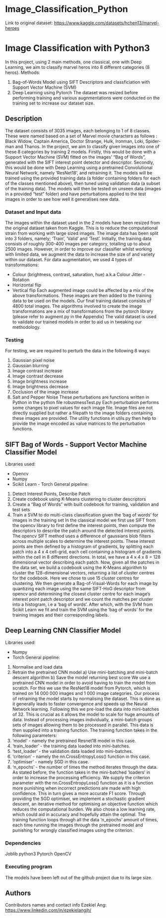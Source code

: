 # Image_Classification_Python
Link to original dataset: https://www.kaggle.com/datasets/hchen13/marvel-heroes

# Image Classification with Python3 
In this project, using 2 main methods, one classical, one with Deep Learning, we aim to classify marvel heros into 8 different categories (8 heros).
Methods:
1) Bag-of-Words Model using SIFT Descriptors and classficiation with Support Vector Machine (SVM)
2) Deep Learning using Pytorch
The dataset was resized before performing training and various augnmentations were conducted on the training set to increase our dataset size.


## Description

The dataset consists of 3035 images, each belonging to 1 of 8 classes. These were named based on a set of Marvel movie characters as follows : Black Widow, Captain America, Doctor Strange, Hulk, Ironman, Loki, Spider-man and Thanos. In the project, we aim to classify given images into one of these 8 categories by training 2 models. Firstly, this would be done with a Support Vector Machine (SVM) fitted on the images’ “Bag of Words”, generated with the SIFT interest point detector and descriptor. Secondly, this would be done with Deep Learning using a pretrained Convolutional Neural Network, namely ‘ResNet18’, and retraining it. The models will be trained using the provided training data (a folder containing folders for each of the classes mentioned above), then tuned using validation data (a subset of the training data). The models will then be tested on unseen data (images in a provided “test” folder) and have perturbations applied to the test images in order to see how well it generalises new data.


### Dataset and Input data
The images within the dataset used in the 2 models have been resized from the original dataset taken from Kaggle. This is to reduce the computational strain from working with large sized images. The image data has been split into 3 folders, namely; ‘Train’, ‘Valid’ and ‘Test’. Initially, the training data consists of roughly 300-400 images per category, totalling up to about 2500 images. However, in order to improve our classifier whilst working with limited data, we augment the data to increase the size of and variety within our dataset. For data augmentation, we used 4 types of transformations:
- Colour (brightness, contrast, saturation, hue) a.k.a Colour Jitter - Rotation
- Horizontal flip
- Vertical flip
Each augmented image could be affected by a mix of the above transformations. These images are then added to the training data to be used on the models. Our final training dataset consists of 4800 total images. The algorithms involved to create the image transformations are a mix of transformations from the pytorch library (please refer to augment.py in the Appendix)
The valid dataset is used to validate our trained models in order to aid us in tweaking our methodology.

### Testing
For testing, we are required to perturb the data in the following 8 ways:
1) Gaussian pixel noise
2) Gaussian blurring
3) Image contrast increase
4) Image contrast decrease
5) Image brightness increase
6) Image brightness decrease
7) Occlusion of the image increase
8) Salt and Pepper Noise
These perturbations are functions written in Python in the python file robustnessTest.py
Each perturbation performs some changes to pixel values for each image file. Image files are not directly supplied but rather a filepath to the image folders containing these images are provided. The utility functions in utils.py then help to provide the image encoded as value matrices to the perturbation functions.




## SIFT Bag of Words - Support Vector Machine Classifier Model
Libraries used:
- Opencv
- Numpy
- Scikit Learn - Torch
General pipeline:
1) Detect Interest Points, Describe Patch
2) Create codebook using K-Means clustering to cluster descriptors
3) Create a “Bag of Words” with built codebook for training, validation and test sets
4) Train a SVM to do multi-class classification given the ‘bag of words’ for images in the
training set
In the classical model we first use SIFT from the opencv library to first define the interest points, then compute the descriptors to describe the patch around the detected interest points. The opencv SIFT method uses a difference of gaussians blob filters across multiple scales to determine the interest points. These interest points are then defined by a histogram of gradients, by splitting each patch into a 4 x 4 cell-grid, each cell containing a histogram of gradients within the cell in 8 different directions. In total, we have a 4 x 4 x 8 = 128 dimensional vector describing each patch. Now, given all the patches in the data set, we build a codebook using the K-Means algorithm to cluster the 128-dimensional vectors, returning a list of cluster centres for the codebook. Here we chose to use 15 cluster centres for clustering. We then generate a Bag-of-Visual-Words for each image by quantizing each image using the same SIFT-HoG descriptor from opencv and determining the closest cluster centre for each image’s interest point patch descriptor and we count the matches per cluster into a histogram, i.e a ‘bag of words’. After which, with the SVM from Scikit Learn we fit and train the SVM using the ‘bag of words’ for the training images and their corresponding labels.

## Deep Learning CNN Classifier Model
Libraries used:
- Numpy
- Torch General pipeline:
1) Normalise and load data
2) Retrain the pretrained CNN model
a) Use mini-batching and mini-batch descent algorithm
b) Save the model returning best score
We use a pretrained CNN model in order to avoid having to train the model from scratch. For this we use the ResNet18 model from Pytorch, which is trained on 14 000 000 images and 1 000 image categories.
Our process of retraining the model starts by normalising the dataset. This is done as it generally leads to faster convergence and speeds up the Neural Network learning. Following this we pre-load the data into mini-batches of 32. This is crucial as it allows the model to scale for huge amounts of data. Instead of processing images individually, a mini-batch groups sets of images allowing them to be processed in parallel. This data is then supplied into a training function.
The training function takes in the following parameters:
1) ‘model’ - namely the pretrained Resnet18 model in this case.
2) ‘train_loader’ - the training data loaded into mini-batches.
3) ‘test_loader’ - the validation data loaded into mini-batches.
4) ‘criterion’ - namely the nn.CrossEntropyLoss() function in this case.
5) ‘optimiser’ - namely SGD in this case.
6) ‘n_epochs’ - the number of times the method iterates through the data.
As stated before, the function takes in the mini-batched ‘loaders’ in order to increase the processing efficiency. We supply the criterion parameter with the nn.CrossEntropyLoss() function as it is a function more punishing when incorrect predictions are made with high confidence. This in turn gives a more accurate F1 score. Through providing the SGD optimiser, we implement a stochastic gradient descent, an iterative method for optimising an objective function which reduces the computational burden. We also chose a low learning rate, which could aid in accuracy and hopefully attain the optimal.
The training function loops through all the data ‘n_epochs’ amount of times, each time running the images through the pretrained model and punishing for wrongly classified images using the criterion.



### Dependencies
Joblib python3
Pytorch
OpenCV


### Executing program
The models have been left out of the github project due to its large size. 




## Authors

Contributors names and contact info
Ezekiel Ang: https://www.linkedin.com/in/ezekielangjh/

